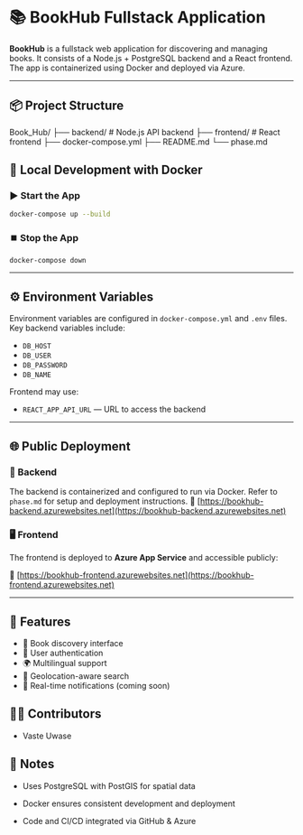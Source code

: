 
# 📚 BookHub Fullstack Application

**BookHub** is a fullstack web application for discovering and managing books. It consists of a Node.js + PostgreSQL backend and a React frontend. The app is containerized using Docker and deployed via Azure.

---

## 📦 Project Structure

Book\_Hub/
├── backend/       # Node.js API backend
├── frontend/      # React frontend
├── docker-compose.yml
├── README.md
└── phase.md

## 🐳 Local Development with Docker

### ▶️ Start the App

```bash
docker-compose up --build
````

### ⏹️ Stop the App

```bash
docker-compose down
```

---

## ⚙️ Environment Variables

Environment variables are configured in `docker-compose.yml` and `.env` files. Key backend variables include:

* `DB_HOST`
* `DB_USER`
* `DB_PASSWORD`
* `DB_NAME`

Frontend may use:

* `REACT_APP_API_URL` — URL to access the backend

---

## 🌐 Public Deployment

### 🔧 Backend

The backend is containerized and configured to run via Docker. Refer to `phase.md` for setup and deployment instructions.
🔗 [https://bookhub-backend.azurewebsites.net](https://bookhub-backend.azurewebsites.net)

### 🖥️ Frontend

The frontend is deployed to **Azure App Service** and accessible publicly:

🔗 [https://bookhub-frontend.azurewebsites.net](https://bookhub-frontend.azurewebsites.net)

---

## 📝 Features

* 📖 Book discovery interface
* 🔐 User authentication
* 🌍 Multilingual support
* 📍 Geolocation-aware search
* 🔔 Real-time notifications (coming soon)

## 👩‍💻 Contributors

* Vaste Uwase

## 📄 Notes

* Uses PostgreSQL with PostGIS for spatial data
* Docker ensures consistent development and deployment
* Code and CI/CD integrated via GitHub & Azure

  <!-- This change was made for peer review branch -->
